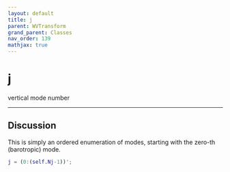 ```yaml
---
layout: default
title: j
parent: WVTransform
grand_parent: Classes
nav_order: 139
mathjax: true
---
```


#  j

vertical mode number


---

## Discussion

This is simply an ordered enumeration of modes, starting with the zero-th (barotropic) mode.
```matlab
j = (0:(self.Nj-1))';
```


